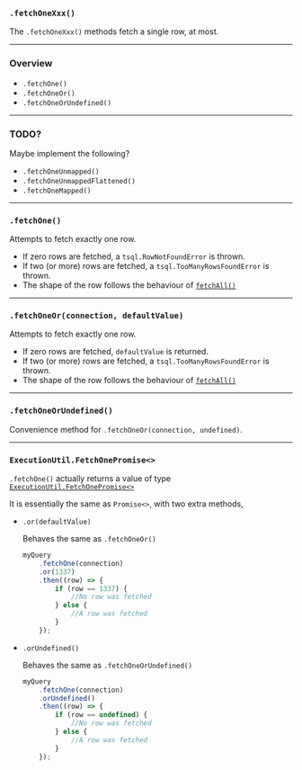 ### `.fetchOneXxx()`

The `.fetchOneXxx()` methods fetch a single row, at most.

-----

### Overview

+ `.fetchOne()`
+ `.fetchOneOr()`
+ `.fetchOneOrUndefined()`

-----

### TODO?

Maybe implement the following?

+ `.fetchOneUnmapped()`
+ `.fetchOneUnmappedFlattened()`
+ `.fetchOneMapped()`

-----

### `.fetchOne()`

Attempts to fetch exactly one row.

+ If zero rows are fetched, a `tsql.RowNotFoundError` is thrown.
+ If two (or more) rows are fetched, a `tsql.TooManyRowsFoundError` is thrown.
+ The shape of the row follows the behaviour of [`fetchAll()`](/doc/00-getting-started/11-fetch-all-xxx.md#fetchall)

-----

### `.fetchOneOr(connection, defaultValue)`

Attempts to fetch exactly one row.

+ If zero rows are fetched, `defaultValue` is returned.
+ If two (or more) rows are fetched, a `tsql.TooManyRowsFoundError` is thrown.
+ The shape of the row follows the behaviour of [`fetchAll()`](/doc/00-getting-started/11-fetch-all-xxx.md#fetchall)

-----

### `.fetchOneOrUndefined()`

Convenience method for `.fetchOneOr(connection, undefined)`.

-----

### `ExecutionUtil.FetchOnePromise<>`

`.fetchOne()` actually returns a value of type [`ExecutionUtil.FetchOnePromise<>`](/src/execution/util/operation/fetch-one.ts#L5-L8)

It is essentially the same as `Promise<>`, with two extra methods,

+ `.or(defaultValue)`

  Behaves the same as `.fetchOneOr()`

  ```ts
  myQuery
      .fetchOne(connection)
      .or(1337)
      .then((row) => {
          if (row == 1337) {
              //No row was fetched
          } else {
              //A row was fetched
          }
      });
  ```

+ `.orUndefined()`

  Behaves the same as `.fetchOneOrUndefined()`

  ```ts
  myQuery
      .fetchOne(connection)
      .orUndefined()
      .then((row) => {
          if (row == undefined) {
              //No row was fetched
          } else {
              //A row was fetched
          }
      });
  ```

